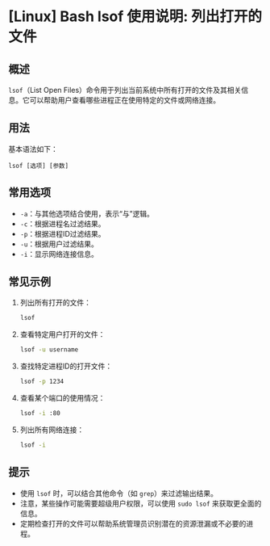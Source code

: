 # [Linux] Bash lsof 使用说明: 列出打开的文件

## 概述
`lsof`（List Open Files）命令用于列出当前系统中所有打开的文件及其相关信息。它可以帮助用户查看哪些进程正在使用特定的文件或网络连接。

## 用法
基本语法如下：
```
lsof [选项] [参数]
```

## 常用选项
- `-a`：与其他选项结合使用，表示“与”逻辑。
- `-c`：根据进程名过滤结果。
- `-p`：根据进程ID过滤结果。
- `-u`：根据用户过滤结果。
- `-i`：显示网络连接信息。

## 常见示例
1. 列出所有打开的文件：
   ```bash
   lsof
   ```

2. 查看特定用户打开的文件：
   ```bash
   lsof -u username
   ```

3. 查找特定进程ID的打开文件：
   ```bash
   lsof -p 1234
   ```

4. 查看某个端口的使用情况：
   ```bash
   lsof -i :80
   ```

5. 列出所有网络连接：
   ```bash
   lsof -i
   ```

## 提示
- 使用 `lsof` 时，可以结合其他命令（如 `grep`）来过滤输出结果。
- 注意，某些操作可能需要超级用户权限，可以使用 `sudo lsof` 来获取更全面的信息。
- 定期检查打开的文件可以帮助系统管理员识别潜在的资源泄漏或不必要的进程。